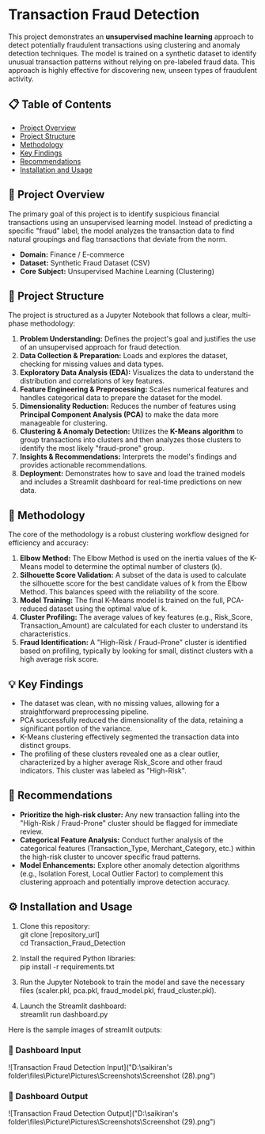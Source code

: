 
# **Transaction Fraud Detection**

This project demonstrates an **unsupervised machine learning** approach to detect potentially fraudulent transactions using clustering and anomaly detection techniques. The model is trained on a synthetic dataset to identify unusual transaction patterns without relying on pre-labeled fraud data. This approach is highly effective for discovering new, unseen types of fraudulent activity.

## **📋 Table of Contents**

* [Project Overview](https://www.google.com/search?q=%23project-overview)  
* [Project Structure](https://www.google.com/search?q=%23project-structure)  
* [Methodology](https://www.google.com/search?q=%23methodology)  
* [Key Findings](https://www.google.com/search?q=%23key-findings)  
* [Recommendations](https://www.google.com/search?q=%23recommendations)  
* [Installation and Usage](https://www.google.com/search?q=%23installation-and-usage)

## **📝 Project Overview**

The primary goal of this project is to identify suspicious financial transactions using an unsupervised learning model. Instead of predicting a specific "fraud" label, the model analyzes the transaction data to find natural groupings and flag transactions that deviate from the norm.

* **Domain:** Finance / E-commerce  
* **Dataset:** Synthetic Fraud Dataset (CSV)  
* **Core Subject:** Unsupervised Machine Learning (Clustering)

## **📁 Project Structure**

The project is structured as a Jupyter Notebook that follows a clear, multi-phase methodology:

1. **Problem Understanding:** Defines the project's goal and justifies the use of an unsupervised approach for fraud detection.  
2. **Data Collection & Preparation:** Loads and explores the dataset, checking for missing values and data types.  
3. **Exploratory Data Analysis (EDA):** Visualizes the data to understand the distribution and correlations of key features.  
4. **Feature Engineering & Preprocessing:** Scales numerical features and handles categorical data to prepare the dataset for the model.  
5. **Dimensionality Reduction:** Reduces the number of features using **Principal Component Analysis (PCA)** to make the data more manageable for clustering.  
6. **Clustering & Anomaly Detection:** Utilizes the **K-Means algorithm** to group transactions into clusters and then analyzes those clusters to identify the most likely "fraud-prone" group.  
7. **Insights & Recommendations:** Interprets the model's findings and provides actionable recommendations.  
8. **Deployment:** Demonstrates how to save and load the trained models and includes a Streamlit dashboard for real-time predictions on new data.

## **🧠 Methodology**

The core of the methodology is a robust clustering workflow designed for efficiency and accuracy:

1. **Elbow Method:** The Elbow Method is used on the inertia values of the K-Means model to determine the optimal number of clusters (k).  
2. **Silhouette Score Validation:** A subset of the data is used to calculate the silhouette score for the best candidate values of k from the Elbow Method. This balances speed with the reliability of the score.  
3. **Model Training:** The final K-Means model is trained on the full, PCA-reduced dataset using the optimal value of k.  
4. **Cluster Profiling:** The average values of key features (e.g., Risk\_Score, Transaction\_Amount) are calculated for each cluster to understand its characteristics.  
5. **Fraud Identification:** A "High-Risk / Fraud-Prone" cluster is identified based on profiling, typically by looking for small, distinct clusters with a high average risk score.

## **💡 Key Findings**

* The dataset was clean, with no missing values, allowing for a straightforward preprocessing pipeline.  
* PCA successfully reduced the dimensionality of the data, retaining a significant portion of the variance.  
* K-Means clustering effectively segmented the transaction data into distinct groups.  
* The profiling of these clusters revealed one as a clear outlier, characterized by a higher average Risk\_Score and other fraud indicators. This cluster was labeled as "High-Risk".

## **🚀 Recommendations**

* **Prioritize the high-risk cluster:** Any new transaction falling into the "High-Risk / Fraud-Prone" cluster should be flagged for immediate review.  
* **Categorical Feature Analysis:** Conduct further analysis of the categorical features (Transaction\_Type, Merchant\_Category, etc.) within the high-risk cluster to uncover specific fraud patterns.  
* **Model Enhancements:** Explore other anomaly detection algorithms (e.g., Isolation Forest, Local Outlier Factor) to complement this clustering approach and potentially improve detection accuracy.

## **⚙️ Installation and Usage**

1. Clone this repository:  
   git clone \[repository\_url\]  
   cd Transaction\_Fraud\_Detection

2. Install the required Python libraries:  
   pip install \-r requirements.txt

3. Run the Jupyter Notebook to train the model and save the necessary files (scaler.pkl, pca.pkl, fraud\_model.pkl, fraud\_cluster.pkl).  
4. Launch the Streamlit dashboard:  
   streamlit run dashboard.py

Here is the sample images of streamlit outputs:
<h3>🔹 Dashboard Input</h3>
![Transaction Fraud Detection Input]("D:\saikiran's folder\files\Picture\Pictures\Screenshots\Screenshot (28).png")

<h3>🔹 Dashboard Output</h3>
![Transaction Fraud Detection Output]("D:\saikiran's folder\files\Picture\Pictures\Screenshots\Screenshot (29).png")


